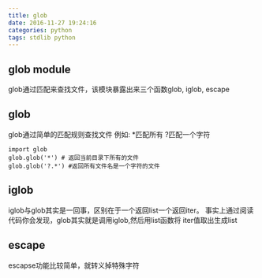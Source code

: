 ```yaml
---
title: glob
date: 2016-11-27 19:24:16
categories: python
tags: stdlib python
---
```

## glob module
glob通过匹配来查找文件，该模块暴露出来三个函数glob, iglob, escape

## glob
  glob通过简单的匹配规则查找文件
  例如:
  *匹配所有
  ?匹配一个字符
  ```
  import glob
  glob.glob('*') # 返回当前目录下所有的文件
  glob.glob('?.*') #返回所有文件名是一个字符的文件
  ```
## iglob
  iglob与glob其实是一回事，区别在于一个返回list一个返回iter。
  事实上通过阅读代码你会发现，glob其实就是调用iglob,然后用list函数将
  iter值取出生成list

## escape
  escapse功能比较简单，就转义掉特殊字符
 




